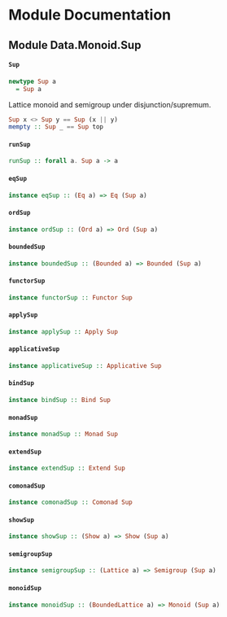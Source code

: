 # Module Documentation

## Module Data.Monoid.Sup

#### `Sup`

``` purescript
newtype Sup a
  = Sup a
```

Lattice monoid and semigroup under disjunction/supremum.

``` purescript
Sup x <> Sup y == Sup (x || y)
mempty :: Sup _ == Sup top
```

#### `runSup`

``` purescript
runSup :: forall a. Sup a -> a
```


#### `eqSup`

``` purescript
instance eqSup :: (Eq a) => Eq (Sup a)
```


#### `ordSup`

``` purescript
instance ordSup :: (Ord a) => Ord (Sup a)
```


#### `boundedSup`

``` purescript
instance boundedSup :: (Bounded a) => Bounded (Sup a)
```


#### `functorSup`

``` purescript
instance functorSup :: Functor Sup
```


#### `applySup`

``` purescript
instance applySup :: Apply Sup
```


#### `applicativeSup`

``` purescript
instance applicativeSup :: Applicative Sup
```


#### `bindSup`

``` purescript
instance bindSup :: Bind Sup
```


#### `monadSup`

``` purescript
instance monadSup :: Monad Sup
```


#### `extendSup`

``` purescript
instance extendSup :: Extend Sup
```


#### `comonadSup`

``` purescript
instance comonadSup :: Comonad Sup
```


#### `showSup`

``` purescript
instance showSup :: (Show a) => Show (Sup a)
```


#### `semigroupSup`

``` purescript
instance semigroupSup :: (Lattice a) => Semigroup (Sup a)
```


#### `monoidSup`

``` purescript
instance monoidSup :: (BoundedLattice a) => Monoid (Sup a)
```




